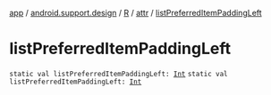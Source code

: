 [app](../../../index.md) / [android.support.design](../../index.md) / [R](../index.md) / [attr](index.md) / [listPreferredItemPaddingLeft](.)

# listPreferredItemPaddingLeft

`static val listPreferredItemPaddingLeft: `[`Int`](https://kotlinlang.org/api/latest/jvm/stdlib/kotlin/-int/index.html)
`static val listPreferredItemPaddingLeft: `[`Int`](https://kotlinlang.org/api/latest/jvm/stdlib/kotlin/-int/index.html)